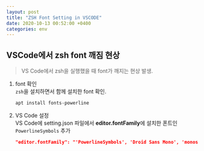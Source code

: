 ```yaml
---
layout: post
title: "ZSH Font Setting in VSCODE"
date: 2020-10-13 00:52:00 +0400
categories: env
---
```


VSCode에서 zsh font 깨짐 현상
-------------------

> VS Code에서 zsh을 실행했을 때 font가 깨지는 현상 발생.

1. font 확인   
`zsh`을 설치하면서 함께 설치한 font 확인.

    ```bash
    apt install fonts-powerline
    ```

2. VS Code 설정   
VS Code에 setting.json 파일에서 **editor.fontFamily**에 설치한 폰트인 `PowerlineSymbols` 추가

    ```json
    "editor.fontFamily": "'PowerlineSymbols', 'Droid Sans Mono', 'monospace', monospace"
    ```

